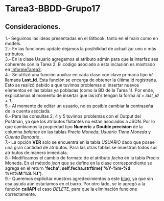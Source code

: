 # Tarea3-BBDD-Grupo17

## Consideraciones.

1.- Seguimos las ideas presentadas en el Gitbook, tanto en el main como en models. \
2.- En las funciones update dejamos la posibilidad de actualizar uno o más atributos. \
3.- En la clase Usuario agregamos el atributo admin para que la interfaz sea coherente con la Tarea 2. El código asociado a esta inclusión es mostrado en [InformeTarea2](https://www.overleaf.com/read/kwpzfprrbtkd). \
4.- Se utilizó una función auxiliar en cada clase con clave primaria tipo *id* llamada **Last_id**. Esta función se encarga de obtener la última id registrada. Esto se realizó debido a que tuvimos problemas al insertar nuevos elementos en las tablas ya pobladas (como la BD de la Tarea 1). Por ende, explicitamos al momento de insertar que las id's tengan la forma *id = last_id + 1*. \
5.- Al momento de editar un usuario, no es posible cambiar la contraseña de la cuenta asociada. \
6.- Para las consultas 2, 4 y 5 tuvimos problemas con el Output del Postman, ya que los atributos flotantes no estan asociados a JSON. Por lo que cambiamos la propiedad tipo **Numeric** a **Double precision** de la columna *balance* en las tablas *Precio Moneda*, *Usuario Tiene Moneda* y *Cuenta Bancaria*. \
7.- La opción **VER** solo se encuentra en la tabla *USUARIO* dado que posee una gran cantidad de atributos. Para las otras tablas se muestran todos sus atributos de manera inmediata. \
8.- Modificamos el cambio de formato de el atributo *fecha* en la tabla Precio Moneda. En el método *json* que se define en la clase correspondiente se  agrega en el return **'fecha': self.fecha.strftime('%Y-%m-%d %H:%M:%S.%f')**. \
9.- Queremos explicitar nuestros agredecimientos a este [blog](https://www.overleaf.com/read/kwpzfprrbtkd), ya que sin esa ayuda aún estaríamos en el barro. Por otro lado, se le agregó a la función **callAPI** el caso *DELETE*, para que la eliminación funcione correctamente.

